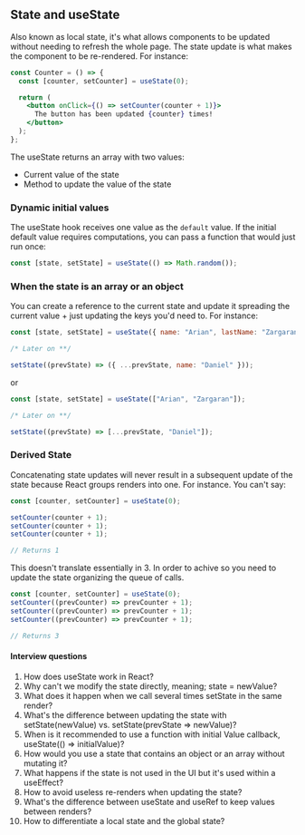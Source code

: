 ## State and useState

Also known as local state, it's what allows components to be updated without needing to refresh the whole page. The state update is what makes the component to be re-rendered. For instance:

```jsx
const Counter = () => {
  const [counter, setCounter] = useState(0);

  return (
    <button onClick={() => setCounter(counter + 1)}>
      The button has been updated {counter} times!
    </button>
  );
};
```

The useState returns an array with two values:

- Current value of the state
- Method to update the value of the state

### Dynamic initial values

The useState hook receives one value as the `default` value. If the initial default value requires computations, you can pass a function that would just run once:

```jsx
const [state, setState] = useState(() => Math.random());
```

### When the state is an array or an object

You can create a reference to the current state and update it spreading the current value + just updating the keys you'd need to. For instance:

```jsx
const [state, setState] = useState({ name: "Arian", lastName: "Zargaran" });

/* Later on **/

setState((prevState) => ({ ...prevState, name: "Daniel" }));
```

or

```jsx
const [state, setState] = useState(["Arian", "Zargaran"]);

/* Later on **/

setState((prevState) => [...prevState, "Daniel"]);
```

### Derived State

Concatenating state updates will never result in a subsequent update of the state because React groups renders into one. For instance. You can't say:

```jsx
const [counter, setCounter] = useState(0);

setCounter(counter + 1);
setCounter(counter + 1);
setCounter(counter + 1);

// Returns 1
```

This doesn't translate essentially in 3. In order to achive so you need to update the state organizing the queue of calls.

```jsx
const [counter, setCounter] = useState(0);
setCounter((prevCounter) => prevCounter + 1);
setCounter((prevCounter) => prevCounter + 1);
setCounter((prevCounter) => prevCounter + 1);

// Returns 3
```

#### Interview questions

1. How does useState work in React?
2. Why can't we modify the state directly, meaning; state = newValue?
3. What does it happen when we call several times setState in the same render?
4. What's the difference between updating the state with setState(newValue) vs. setState(prevState => newValue)?
5. When is it recommended to use a function with initial Value callback, useState(() => initialValue)?
6. How would you use a state that contains an object or an array without mutating it?
7. What happens if the state is not used in the UI but it's used within a useEffect?
8. How to avoid useless re-renders when updating the state?
9. What's the difference between useState and useRef to keep values between renders?
10. How to differentiate a local state and the global state?
